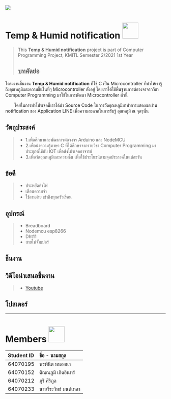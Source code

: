 ![](https://i.pinimg.com/originals/62/bd/cc/62bdcce8c60574d8dc39f343a21c587b.gif)
# Temp & Humid notification <img src=https://pa1.narvii.com/7608/9ef8bdeaa513398af8b27e2bd7bd1bf02870a881r1-444-480_hq.gif  width="50">
> This __Temp & Humid notification__  project is part of Computer Programming Project, KMITL Semester 2/2021 1st Year
> ## บทคัดย่อ
  โครงงานชิ้นงาน __Temp & Humid notification__  ทีใช้ C เป็น Microcontroller
ทีทำให้เรารู้ถึงอุณหภูมิและความชื้นในที่ๆ Microcontroller ตั้งอยู่ โดยเราได้ใช้พื้นฐานการต่อวงจรจากวิชา Computer Programming มาใช้ในการพัฒนา Microcontroller ตัวนี้

  โดยในการทำโปรเจคนี้เราได้นำ Source Code ในการวัดอุณหภูมิมาทำการแสดงผลผ่าน notification ของ Application LINE เพื่อความสะดวกในการรับรู้ อุณหภูมิ ณ จุดๆนั้น
## วัตถุประสงค์
> * 1.เพื่อศึกษาและพัฒาการต่อวงจร Arduino และ NodeMCU
> * 2.เพื่อนำความรู้ภาษา C ที่ได้ศึกษาจากรายวิชา Computer Programming มาประยุกต์ใช้กับ IOT เพื่อส่งโปรเจคอาจารย์
> * 3.เพื่อวัดอุณหภูมิและความชื้น เพื่อใช้ประโยชน์ตามจุดประสงค์ในแต่ละวัน
## ข้อดี
> * ประหยัดค่าไฟ
> * เตือนความจำ
> * ใช้งานง่าย เข้าถึงทุกครัวเรือน 
## อุปกรณ์
> * Breadboard
> * Nodemcu esp8266
> * Dht11
> * สายไฟจั้มเปอร์
## ชิ้นงาน
> 
## วิดีโอนำเสนอชิ้นงาน
> * [Youtube](https://www.youtube.com/watch?v=g0TveA3Xgcw)
## โปสเตอร์
> 
> 
>  
---
# Members <img src="https://www.iwlconsulting.com/wp-content/uploads/2020/09/teamwork-icon-200x200-1.gif"  width="50">

| Student ID | ชื่อ - นามสกุล |
| :--------  | :-------- |
|   64070195 |   พรพินิต หนองนา |
|   64070152 |   ติณณภูมิ เกิดอินทร์   |
|   64070212 |   ภูริ ศิริภูล  |
|   64070233 |   นายวีระวิทธ์ มนต์เหลา |
